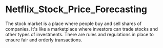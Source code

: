 # Netflix_Stock_Price_Forecasting
The stock market is a place where people buy and sell shares of companies. It's like a marketplace where investors can trade stocks and other types of investments. There are rules and regulations in place to ensure fair and orderly transactions.
